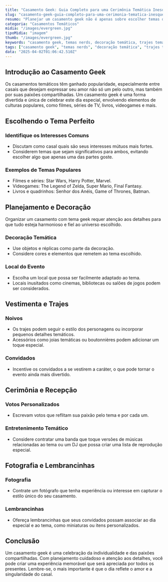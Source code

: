 ```yaml
---
title: "Casamento Geek: Guia Completo para uma Cerimônia Temática Inesquecível"
slug: "casamento-geek-guia-completo-para-uma-cerimonia-tematica-inesquecivel"
resumo: "Planejar um casamento geek não é apenas sobre escolher temas de filmes ou videogames favoritos. É sobre criar uma experiência única que reflita os interesses e paixões do casal. Este guia oferece dicas valiosas para organizar uma celebração temática, desde a decoração e escolha do local até as lembrancinhas e trajes."
categoria: "Casamentos Temáticos"
midia: "/images/evergreen.jpg"
tipoMidia: "imagem"
thumb: "/images/evergreen.jpg"
keywords: "casamento geek, temas nerds, decoração temática, trajes temáticos, fotografia de casamento, lembrancinhas personalizadas, votos personalizados, entretenimento para casamento"
tags: ["casamento geek", "temas nerds", "decoração temática", "trajes temáticos", "fotografia de casamento", "lembrancinhas personalizadas", "votos personalizados", "entretenimento para casamento"]
data: "2025-04-02T01:06:42.510Z"
---
```


## Introdução ao Casamento Geek

Os casamentos temáticos têm ganhado popularidade, especialmente entre casais que desejam expressar seu amor não só um pelo outro, mas também por suas paixões compartilhadas. Um casamento geek é uma forma divertida e única de celebrar este dia especial, envolvendo elementos de culturas populares, como filmes, séries de TV, livros, videogames e mais.

## Escolhendo o Tema Perfeito

### Identifique os Interesses Comuns

- Discutam como casal quais são seus interesses mútuos mais fortes.
- Considerem temas que sejam significativos para ambos, evitando escolher algo que apenas uma das partes goste.

### Exemplos de Temas Populares

- Filmes e séries: Star Wars, Harry Potter, Marvel.
- Videogames: The Legend of Zelda, Super Mario, Final Fantasy.
- Livros e quadrinhos: Senhor dos Anéis, Game of Thrones, Batman.

## Planejamento e Decoração

Organizar um casamento com tema geek requer atenção aos detalhes para que tudo esteja harmonioso e fiel ao universo escolhido.

### Decoração Temática

- Use objetos e réplicas como parte da decoração.
- Considere cores e elementos que remetem ao tema escolhido.

### Local do Evento

- Escolha um local que possa ser facilmente adaptado ao tema.
- Locais inusitados como cinemas, bibliotecas ou salões de jogos podem ser considerados.

## Vestimenta e Trajes

### Noivos

- Os trajes podem seguir o estilo dos personagens ou incorporar pequenos detalhes temáticos.
- Acessórios como joias temáticas ou boutonnières podem adicionar um toque especial.

### Convidados

- Incentive os convidados a se vestirem a caráter, o que pode tornar o evento ainda mais divertido.

## Cerimônia e Recepção

### Votos Personalizados

- Escrevam votos que reflitam sua paixão pelo tema e por cada um.

### Entretenimento Temático

- Considere contratar uma banda que toque versões de músicas relacionadas ao tema ou um DJ que possa criar uma lista de reprodução especial.

## Fotografia e Lembrancinhas

### Fotografia

- Contrate um fotógrafo que tenha experiência ou interesse em capturar o estilo único do seu casamento.

### Lembrancinhas

- Ofereça lembrancinhas que seus convidados possam associar ao dia especial e ao tema, como miniaturas ou itens personalizados.

## Conclusão

Um casamento geek é uma celebração da individualidade e das paixões compartilhadas. Com planejamento cuidadoso e atenção aos detalhes, você pode criar uma experiência memorável que será apreciada por todos os presentes. Lembre-se, o mais importante é que o dia reflete o amor e a singularidade do casal.